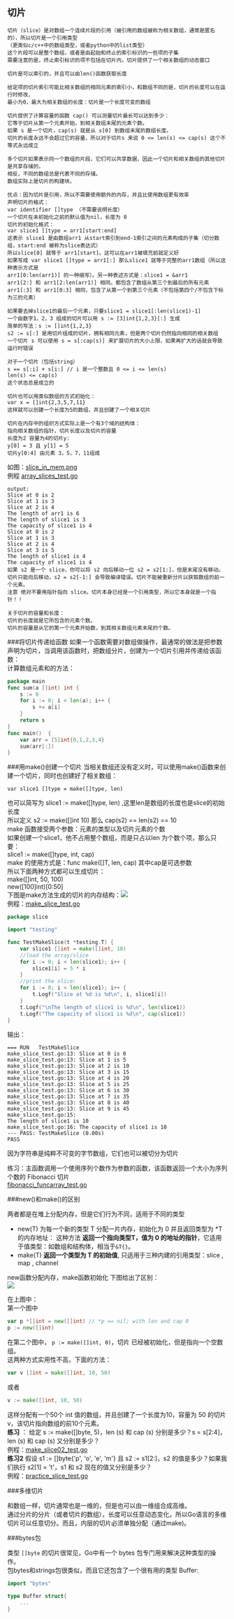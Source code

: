 切片
-
    切片（slice）是对数组一个连续片段的引用（被引用的数组被称为相关数组，通常是匿名的），所以切片是一个引用类型
    （更类似c/c++中的数组类型，或者python中的list类型）
    这个片段可以是整个数组，或者是由起始和终止的索引标识的一些项的子集
    需要注意的是，终止索引标识的项不包括在切片内，切片提供了一个相关数组的动态窗口

    切片是可以索引的，并且可以由len()函数获取长度
    
    给定项的切片索引可能比相关数组的相同元素的索引小，和数组不同的是，切片的长度可以在运行时修改，
    最小为0，最大为相关数组的长度：切片是一个长度可变的数组
    
    切片提供了计算容量的函数 cap() 可以测量切片最长可以达到多少：
    它等于切片从第一个元素开始，到相关数组末尾的元素个数。
    如果 s 是一个切片，cap(s) 就是从 s[0] 到数组末尾的数组长度。
    切片的长度永远不会超过它的容量，所以对于切片s 来说 0 <= len(s) <= cap(s) 这个不等式永远成立
    
    多个切片如果表示同一个数组的片段，它们可以共享数据，因此一个切片和相关数组的其他切片是共享存储的，
    相反，不同的数组总是代表不同的存储。
    数组实际上是切片的构建块。

    优点：因为切片是引用，所以不需要使用额外的内存，并且比使用数组更有效率
    声明切片的格式：
    var identifier []type （不需要说明长度）
    一个切片在未初始化之前的默认值为nil，长度为 0
    切片的初始化格式：
    var slice1 []type = arr1[start:end]
    这表示 slice1 是由数组arr1 从start索引到end-1索引之间的元素构成的子集（切分数组，start:end 被称为slice表达式）
    所以slice[0] 就等于 arr1[start]。这可以在arr1被填充前就定义好
    如果写成 var slice1 []type = arr1[:] 那么slice1 就等于完整的arr1数组（所以这种表示方式是
    arr1[0:len(arr1)] 的一种缩写）。另一种表述方式是：slice1 = &arr1
    arr1[2:] 和 arr1[2:len(arr1)] 相同，都包含了数组从第三个到最后的所有元素
    arr1[:3] 和 arr1[0:3] 相同，包含了从第一个到第三个元素（不包括第四个/不包含下标为三的元素）
    
    如果要去掉slice1的最后一个元素，只要slice1 = slice1[:len(slice1)-1]
    一个由数字1，2，3 组成的切片可以用 s := [3]int{1,2,3}[:] 生成
    简单的写法：s := []int{1,2,3}
    s2 := s[:] 是用切片组成的切片，拥有相同元素，但是两个切片仍然指向相同的相关数组
    一个切片 s 可以使用 s = s[:cap(s)] 来扩展切片的大小上限，如果再扩大的话就会导致运行时错误
    
    对于一个切片（包括string）
    s == s[:i] + s[i:] // i 是一个整数且 0 <= i <= len(s)
    len(s) <= cap(s) 
    这个状态总是成立的

    切片也可以用类似数组的方式初始化：
    var x = []int{2,3,5,7,11}
    这样就可以创建一个长度为5的数组，并且创建了一个相关切片

    切片在内存中的组织方式实际上是一个有3个域的结构体：
    指向相关数组的指针，切片长度以及切片的容量
    长度为2 容量为4的切片y:
    y[0] = 3 且 y[1] = 5
    切片y[0:4] 由元素 3，5，7，11组成
如图：[slice_in_mem.png](pic/note_41/slice_in_mem.png)  
例程 [array_slices_test.go](study_source/slice/array_slices_test.go)
        
    output:
    Slice at 0 is 2  
    Slice at 1 is 3  
    Slice at 2 is 4  
    The length of arr1 is 6  
    The length of slice1 is 3  
    The capacity of slice1 is 4  
    Slice at 0 is 2  
    Slice at 1 is 3  
    Slice at 2 is 4  
    Slice at 3 is 5  
    The length of slice1 is 4  
    The capacity of slice1 is 4  
    如果 s2 是一个 slice，你可以将 s2 向后移动一位 s2 = s2[1:]，但是末尾没有移动。切片只能向后移动，s2 = s2[-1:] 会导致编译错误。切片不能被重新分片以获取数组的前一个元素。
    注意 绝对不要用指针指向 slice。切片本身已经是一个引用类型，所以它本身就是一个指针！！

    关于切片的容量和长度：
    切片的长度就是它所包含的元素个数。
    切片的容量是从它的第一个元素开始数，到其相关数组元素末尾的个数。

###将切片传递给函数
如果一个函数需要对数组做操作，最通常的做法是把参数声明为切片，当调用该函数时，把数组分片，创建为一个切片引用并传递给该函数：          
计算数组元素和的方法：  
```go
package main
func sum(a []int) int {
	s := 0
	for i := 0; i < len(a); i++ {
		s += a[i]
    }
	return s
}
func main()  {
    var arr = [5]int{0,1,2,3,4}
	sum(arr[:])
}
```   
###用make()创建一个切片
当相关数组还没有定义时，可以使用make()函数来创建一个切片，同时也创建好了相关数组：  
    
    var slice1 []type = make([]type, len)  
也可以简写为 slice1 := make([]type, len) ,这里len是数组的长度也是slice的初始长度  
所以定义 s2 := make([]int 10) 那么 cap(s2) == len(s2) == 10  
make 函数接受两个参数：元素的类型以及切片元素的个数  
如果创建一个slice1，他不占用整个数组，而是只占以len 为个数个项，那么只要：   
slice1 := make([]type, int, cap)   
make 的使用方式是：func make([]T, len, cap) 其中cap是可选参数   
所以下面两种方式都可以生成切片：      
make([]int, 50, 100)  
new([100]int)[0:50]  
下图是make方法生成的切片的内存结构：![](pic/note_41/make_slice.png?raw=true)    
例程：[make_slice_test.go](study_source/slice/make_slice_test.go)
```go
package slice

import "testing"

func TestMakeSlice(t *testing.T) {
	var slice1 []int = make([]int, 10)
	//load the array/slice
	for i := 0; i < len(slice1); i++ {
		slice1[i] = 5 * i
	}
	//print the slice:
	for i := 0; i < len(slice1); i++ {
		t.Logf("Slice at %d is %d\n", i, slice1[i])
	}
	t.Logf("\nThe length of slice1 is %d\n", len(slice1))
	t.Logf("The capacity of slice1 is %d\n", cap(slice1))
}
```  
输出：

    === RUN   TestMakeSlice
    make_slice_test.go:13: Slice at 0 is 0
    make_slice_test.go:13: Slice at 1 is 5
    make_slice_test.go:13: Slice at 2 is 10
    make_slice_test.go:13: Slice at 3 is 15
    make_slice_test.go:13: Slice at 4 is 20
    make_slice_test.go:13: Slice at 5 is 25
    make_slice_test.go:13: Slice at 6 is 30
    make_slice_test.go:13: Slice at 7 is 35
    make_slice_test.go:13: Slice at 8 is 40
    make_slice_test.go:13: Slice at 9 is 45
    make_slice_test.go:15:
    The length of slice1 is 10
    make_slice_test.go:16: The capacity of slice1 is 10
    --- PASS: TestMakeSlice (0.00s)
    PASS

因为字符串是纯粹不可变的字节数组，它们也可以被切分为切片  

练习：主函数调用一个使用序列个数作为参数的函数，该函数返回一个大小为序列个数的 Fibonacci 切片  
[fibonacci_funcarray_test.go](study_source/slice/fibonacci_funcarray_test.go)  

###new()和make()的区别  

两者都是在堆上分配内存，但是它们行为不同，适用于不同的类型   

- new(T) 为每一个新的类型 T 分配一片内存，初始化为 0 并且返回类型为 \*T 的内存地址： 这种方法 **返回一个指向类型T，值为 0 的地址的指针**，它适用于值类型：如数组和结构体，相当于`&T{}`。
- make(T) **返回一个类型为 T 的初始值**, 只适用于三种内建的引用类型：slice , map , channel   

new函数分配内存，make函数初始化 下图给出了区别：  
![](pic/note_41/make_new.png?raw=true)  

在上图中：  
第一个图中   
```go
var p *[]int = new([]int) // *p == nil; with len and cap 0
p := new([]int)
```  

在第二个图中， `p := make([]int, 0)`，切片 已经被初始化，但是指向一个空数组。   
这两种方式实用性不高，下面的方法：  
```go
var v []int = make([]int, 10, 50)
```  
或者  
```go
v := make([]int, 10, 50)
```   
这样分配有一个50个 int 值的数组，并且创建了一个长度为10，容量为 50 的切片v，该切片指向数组的前10个元素。  
**练习** ： 给定 s := make([]byte, 5)，len (s) 和 cap (s) 分别是多少？s = s[2:4]，len (s) 和 cap (s) 又分别是多少？  
例程：[make_slice02_test.go](study_source/slice/make_slice02_test.go)   
**练习2** 假设 s1 := []byte{'p', 'o', 'e', 'm'} 且 s2 := s1[2:]，s2 的值是多少？如果我们执行 s2[1] = 't'，s1 和 s2 现在的值又分别是多少？   
例程：[practice_slice_test.go](study_source/slice/practice_slice_test.go)  

###多维切片

和数组一样，切片通常也是一维的，但是也可以由一维组合成高维。   
通过分片的分片（或者切片的数组），长度可以任意动态变化，所以Go语言的多维切片可以任意切分。而且，内层的切片必须单独分配（通过make)。    

###bytes包

类型 `[]byte` 的切片很常见，Go中有一个 bytes 包专门用来解决这种类型的操作。    
包bytes和strings包很类似，而且它还包含了一个很有用的类型 Buffer:
```go
import "bytes"

type Buffer struct{
	...
}
```












